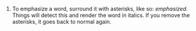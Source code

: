 1. To emphasize a word, surround it with asterisks, like so: *emphasized*. Things will detect this and render the word in italics. If you remove the asterisks, it goes back to normal again.
